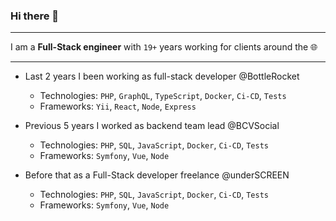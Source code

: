 ### Hi there 👋

---

I am a __Full-Stack engineer__ with `19+` years working for clients around the 🌐

---

- Last 2 years I been working as full-stack developer @BottleRocket
  - Technologies: `PHP`, `GraphQL`, `TypeScript`, `Docker`, `Ci-CD`, `Tests`
  - Frameworks: `Yii`, `React`, `Node`, `Express`
 
- Previous 5 years I worked as backend team lead @BCVSocial  
  - Technologies: `PHP`, `SQL`, `JavaScript`, `Docker`, `Ci-CD`, `Tests`
  - Frameworks: `Symfony`, `Vue`, `Node`
 
- Before that as a Full-Stack developer freelance @underSCREEN
  - Technologies: `PHP`, `SQL`, `JavaScript`, `Docker`, `Ci-CD`, `Tests`
  - Frameworks: `Symfony`, `Vue`, `Node`

<!--
## Technologies

### Languages/Frameworks

![TypeScript](https://img.shields.io/badge/typescript-%23007ACC.svg?style=for-the-badge&logo=typescript&logoColor=white)
![NodeJS](https://img.shields.io/badge/node.js-6DA55F?style=for-the-badge&logo=node.js&logoColor=white)
![Express.js](https://img.shields.io/badge/express.js-%23404d59.svg?style=for-the-badge&logo=express&logoColor=%2361DAFB)
![React](https://img.shields.io/badge/react-%2320232a.svg?style=for-the-badge&logo=react&logoColor=%2361DAFB)
![TailwindCSS](https://img.shields.io/badge/tailwindcss-%2338B2AC.svg?style=for-the-badge&logo=tailwind-css&logoColor=white)
![GraphQL](https://img.shields.io/badge/-GraphQL-E10098?style=for-the-badge&logo=graphql&logoColor=white)
![Nginx](https://img.shields.io/badge/nginx-%23009639.svg?style=for-the-badge&logo=nginx&logoColor=white)

### Tools

![GitHub Actions](https://img.shields.io/badge/github%20actions-%232671E5.svg?style=for-the-badge&logo=githubactions&logoColor=white)
![Docker](https://img.shields.io/badge/docker-%230db7ed.svg?style=for-the-badge&logo=docker&logoColor=white)



<!-- comment -->
